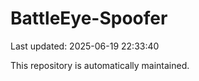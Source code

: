 # BattleEye-Spoofer

Last updated: 2025-06-19 22:33:40

This repository is automatically maintained.
